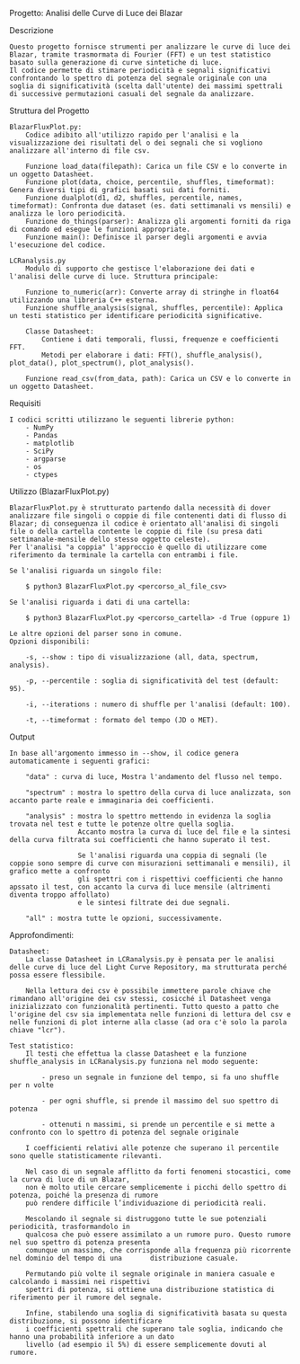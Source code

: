 Progetto: Analisi delle Curve di Luce dei Blazar

Descrizione

    Questo progetto fornisce strumenti per analizzare le curve di luce dei Blazar, tramite trasmormata di Fourier (FFT) e un test statistico basato sulla generazione di curve sintetiche di luce.
    Il codice permette di stimare periodicità e segnali significativi confrontando lo spettro di potenza del segnale originale con una soglia di significatività (scelta dall'utente) dei massimi spettrali di successive permutazioni casuali del segnale da analizzare.

Struttura del Progetto

    BlazarFluxPlot.py:
        Codice adibito all'utilizzo rapido per l'analisi e la visualizzazione dei risultati del o dei segnali che si vogliono analizzare all'interno di file csv.

        Funzione load_data(filepath): Carica un file CSV e lo converte in un oggetto Datasheet.
        Funzione plot(data, choice, percentile, shuffles, timeformat): Genera diversi tipi di grafici basati sui dati forniti.
        Funzione dualplot(d1, d2, shuffles, percentile, names, timeformat): Confronta due dataset (es. dati settimanali vs mensili) e analizza le loro periodicità.
        Funzione do_things(parser): Analizza gli argomenti forniti da riga di comando ed esegue le funzioni appropriate.
        Funzione main(): Definisce il parser degli argomenti e avvia l'esecuzione del codice.

    LCRanalysis.py
        Modulo di supporto che gestisce l'elaborazione dei dati e l'analisi delle curve di luce. Struttura principale:

        Funzione to_numeric(arr): Converte array di stringhe in float64 utilizzando una libreria C++ esterna.
        Funzione shuffle_analysis(signal, shuffles, percentile): Applica un testi statistico per identificare periodicità significative.
        
        Classe Datasheet:
            Contiene i dati temporali, flussi, frequenze e coefficienti FFT.
            Metodi per elaborare i dati: FFT(), shuffle_analysis(), plot_data(), plot_spectrum(), plot_analysis().
        
        Funzione read_csv(from_data, path): Carica un CSV e lo converte in un oggetto Datasheet.

Requisiti

    I codici scritti utilizzano le seguenti librerie python:
        - NumPy
        - Pandas
        - matplotlib
        - SciPy
        - argparse
        - os
        - ctypes

Utilizzo (BlazarFluxPlot.py)

    BlazarFluxPlot.py è strutturato partendo dalla necessità di dover analizzare file singoli o coppie di file contenenti dati di flusso di Blazar; di conseguenza il codice è orientato all'analisi di singoli file o della cartella contente le coppie di file (su presa dati settimanale-mensile dello stesso oggetto celeste).
    Per l'analisi "a coppia" l'approccio è quello di utilizzare come riferimento da terminale la cartella con entrambi i file.
    
    Se l'analisi riguarda un singolo file:
        
        $ python3 BlazarFluxPlot.py <percorso_al_file_csv>

    Se l'analisi riguarda i dati di una cartella:

        $ python3 BlazarFluxPlot.py <percorso_cartella> -d True (oppure 1)

    Le altre opzioni del parser sono in comune.
    Opzioni disponibili:

        -s, --show : tipo di visualizzazione (all, data, spectrum, analysis).

        -p, --percentile : soglia di significatività del test (default: 95).

        -i, --iterations : numero di shuffle per l'analisi (default: 100).

        -t, --timeformat : formato del tempo (JD o MET).


Output

    In base all'argomento immesso in --show, il codice genera automaticamente i seguenti grafici:

        "data" : curva di luce, Mostra l'andamento del flusso nel tempo.

        "spectrum" : mostra lo spettro della curva di luce analizzata, son accanto parte reale e immaginaria dei coefficienti.

        "analysis" : mostra lo spettro mettendo in evidenza la soglia trovata nel test e tutte le potenze oltre quella soglia. 
                     Accanto mostra la curva di luce del file e la sintesi della curva filtrata sui coefficienti che hanno superato il test.

                     Se l'analisi riguarda una coppia di segnali (le coppie sono sempre di curve con misurazioni settimanali e mensili), il grafico mette a confronto
                     gli spettri con i rispettivi coefficienti che hanno apssato il test, con accanto la curva di luce mensile (altrimenti diventa troppo affollato)
                     e le sintesi filtrate dei due segnali.
        
        "all" : mostra tutte le opzioni, successivamente.

Approfondimenti:

    Datasheet:
        La classe Datasheet in LCRanalysis.py è pensata per le analisi delle curve di luce del Light Curve Repository, ma strutturata perché possa essere flessibile.

        Nella lettura dei csv è possibile immettere parole chiave che rimandano all'origine dei csv stessi, cosicché il Datasheet venga inizializzato con funzionalità pertinenti. Tutto questo a patto che l'origine del csv sia implementata nelle funzioni di lettura del csv e nelle funzioni di plot interne alla classe (ad ora c'è solo la parola chiave "lcr").

    Test statistico:
        Il testi che effettua la classe Datasheet e la funzione shuffle_analysis in LCRanalysis.py funziona nel modo seguente:

            - preso un segnale in funzione del tempo, si fa uno shuffle per n volte

            - per ogni shuffle, si prende il massimo del suo spettro di potenza

            - ottenuti n massimi, si prende un percentile e si mette a confronto con lo spettro di potenza del segnale originale

        I coefficienti relativi alle potenze che superano il percentile sono quelle statisticamente rilevanti.

        Nel caso di un segnale afflitto da forti fenomeni stocastici, come la curva di luce di un Blazar,
        non è molto utile cercare semplicemente i picchi dello spettro di potenza, poiché la presenza di rumore
        può rendere difficile l’individuazione di periodicità reali. 
        
        Mescolando il segnale si distruggono tutte le sue potenziali periodicità, trasformandolo in 
        qualcosa che può essere assimilato a un rumore puro. Questo rumore nel suo spettro di potenza presenta 
        comunque un massimo, che corrisponde alla frequenza più ricorrente nel dominio del tempo di una       distribuzione casuale.

        Permutando più volte il segnale originale in maniera casuale e calcolando i massimi nei rispettivi 
        spettri di potenza, si ottiene una distribuzione statistica di riferimento per il rumore del segnale. 
        
        Infine, stabilendo una soglia di significatività basata su questa distribuzione, si possono identificare 
        i coefficienti spettrali che superano tale soglia, indicando che hanno una probabilità inferiore a un dato 
        livello (ad esempio il 5%) di essere semplicemente dovuti al rumore.